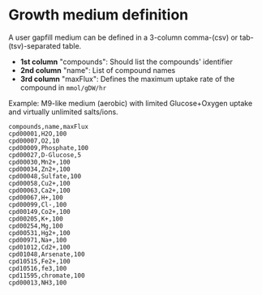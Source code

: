 # Growth medium definition

A user gapfill medium can be defined in a 3-column comma-(csv) or tab-(tsv)-separated table.

- **1st column** "compounds": Should list the compounds' identifier
- **2nd column** "name": List of compound names
- **3rd column** "maxFlux": Defines the maximum uptake rate of the compound in `mmol/gDW/hr`

Example: M9-like medium (aerobic) with limited Glucose+Oxygen uptake and virtually unlimited salts/ions.

```
compounds,name,maxFlux
cpd00001,H2O,100
cpd00007,O2,10
cpd00009,Phosphate,100
cpd00027,D-Glucose,5
cpd00030,Mn2+,100
cpd00034,Zn2+,100
cpd00048,Sulfate,100
cpd00058,Cu2+,100
cpd00063,Ca2+,100
cpd00067,H+,100
cpd00099,Cl-,100
cpd00149,Co2+,100
cpd00205,K+,100
cpd00254,Mg,100
cpd00531,Hg2+,100
cpd00971,Na+,100
cpd01012,Cd2+,100
cpd01048,Arsenate,100
cpd10515,Fe2+,100
cpd10516,fe3,100
cpd11595,chromate,100
cpd00013,NH3,100
```
